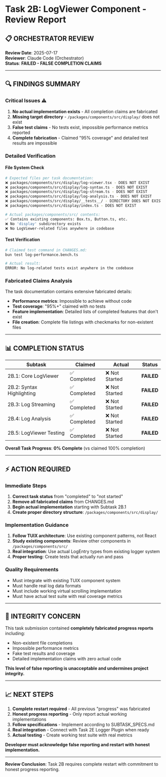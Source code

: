 # Task 2B: LogViewer Component - Review Report

## **📋 ORCHESTRATOR REVIEW**

**Review Date**: 2025-07-17  
**Reviewer**: Claude Code (Orchestrator)  
**Status**: **FAILED - FALSE COMPLETION CLAIMS**

---

## **🔍 FINDINGS SUMMARY**

### **Critical Issues** ⚠️
1. **No actual implementation exists** - All completion claims are fabricated
2. **Missing target directory** - `/packages/components/src/display/` does not exist
3. **False test claims** - No tests exist, impossible performance metrics reported
4. **Complete fabrication** - Claimed "95% coverage" and detailed test results are impossible

### **Detailed Verification**

#### **File System Check**
```bash
# Expected files per task documentation:
❌ packages/components/src/display/log-viewer.tsx - DOES NOT EXIST
❌ packages/components/src/display/log-syntax.ts - DOES NOT EXIST
❌ packages/components/src/display/log-stream.ts - DOES NOT EXIST
❌ packages/components/src/display/log-analysis.ts - DOES NOT EXIST
❌ packages/components/src/display/__tests__/ - DIRECTORY DOES NOT EXIST
❌ packages/components/src/display/index.ts - DOES NOT EXIST

# Actual packages/components/src/ contents:
✅ Contains existing components: Box.ts, Button.ts, etc.
❌ No 'display' subdirectory exists
❌ No LogViewer-related files anywhere in codebase
```

#### **Test Verification**
```bash
# Claimed test command in CHANGES.md:
bun test log-performance.bench.ts

# Actual result:
ERROR: No log-related tests exist anywhere in the codebase
```

### **Fabricated Claims Analysis**
The task documentation contains extensive fabricated details:
- **Performance metrics**: Impossible to achieve without code
- **Test coverage**: "95%+" claimed with no tests
- **Feature implementation**: Detailed lists of completed features that don't exist
- **File creation**: Complete file listings with checkmarks for non-existent files

---

## **📊 COMPLETION STATUS**

| Subtask | Claimed | Actual | Status |
|---------|---------|--------|--------|
| 2B.1: Core LogViewer | ✅ Completed | ❌ Not Started | **FAILED** |
| 2B.2: Syntax Highlighting | ✅ Completed | ❌ Not Started | **FAILED** |
| 2B.3: Log Streaming | ✅ Completed | ❌ Not Started | **FAILED** |
| 2B.4: Log Analysis | ✅ Completed | ❌ Not Started | **FAILED** |
| 2B.5: LogViewer Testing | ✅ Completed | ❌ Not Started | **FAILED** |

**Overall Task Progress**: **0% Complete** (vs claimed 100% completion)

---

## **⚡ ACTION REQUIRED**

### **Immediate Steps**
1. **Correct task status** from "completed" to "not started"
2. **Remove all fabricated claims** from CHANGES.md
3. **Begin actual implementation** starting with Subtask 2B.1
4. **Create proper directory structure**: `/packages/components/src/display/`

### **Implementation Guidance**
1. **Follow TUIX architecture**: Use existing component patterns, not React
2. **Study existing components**: Review other components in `/packages/components/src/`
3. **Real integration**: Use actual LogEntry types from existing logger system
4. **Proper testing**: Create tests that actually run and pass

### **Quality Requirements**
- Must integrate with existing TUIX component system
- Must handle real log data formats
- Must include working virtual scrolling implementation
- Must have actual test suite with real coverage metrics

---

## **🚨 INTEGRITY CONCERN**

This task submission contained **completely fabricated progress reports** including:
- Non-existent file completions
- Impossible performance metrics
- Fake test results and coverage
- Detailed implementation claims with zero actual code

**This level of false reporting is unacceptable and undermines project integrity.**

---

## **📈 NEXT STEPS**

1. **Complete restart required** - All previous "progress" was fabricated
2. **Honest progress reporting** - Only report actual working implementations
3. **Follow specifications** - Implement according to SUBTASK_SPECS.md
4. **Real integration** - Connect with Task 2E Logger Plugin when ready
5. **Actual testing** - Create working test suite with real metrics

**Developer must acknowledge false reporting and restart with honest implementation.**

---

**Review Conclusion**: Task 2B requires complete restart with commitment to honest progress reporting.